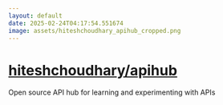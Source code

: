```yaml
---
layout: default
date: 2025-02-24T04:17:54.551674
image: assets/hiteshchoudhary_apihub_cropped.png
---
```


# [hiteshchoudhary/apihub](https://github.com/hiteshchoudhary/apihub)

Open source API hub for learning and experimenting with APIs
